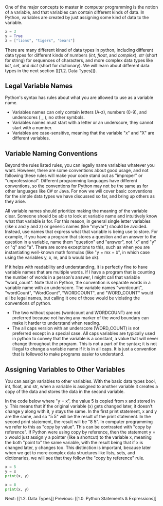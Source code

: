 One of the major concepts to master in computer programming is the notion of a variable, and that variables can contain different kinds of data. In Python, variables are created by just assigning some kind of data to the variable.
```python 
x = 3
y = True
z = ["lions", "tigers", "bears"]

```
There are many different kinsd of data types in python, including different data types for different kinds of numbers (*int*, *float*, and *complex*), *str* (short for string) for sequences of characters, and more complex data types like *list*, *set*, and *dict* (short for dictionary). We will learn about different data types in the next section ([[1.2. Data Types]]). 


## Legal Variable Names

Python's syntax has rules about what you are allowed to use as a variable name. 
- Variables names can only contain letters (A-z), numbers (0-9), and underscores ( _ ), no other symbols.
- Variables names must start with a letter or an underscore, they cannot start with a number.
- Variables are case-sensitive, meaning that the variable "x" and "X" are different variables.


## Variable Naming Conventions

Beyond the rules listed rules, you can legally name variables whatever you want. However, there are some conventions about good usage, and not following these rules will make your code stand out as "improper" or "unprofessional". Different programming languages have different conventions, so the conventions for Python may not be the same as for other languages like C# or Java. For now we will cover basic conventions for the simple data types we have discussed so far, and bring up others as they arise.

All variable names should prioritize making the meaning of the variable clear. Someone should be able to look at variable name and intuitively know what that variable is for. For this reason, in general single letter variables (like x and y and z) or generic names (like "myvar") should be avoided. Instead, use names that express what that variable is being use to store. For example, if you have a program that stores a question and an answer to the question in a variable, name them "question" and "answer", not "x" and "y" or "q" and "a". There are some exceptions to this, such as when you are instantiating well-known math formulas (like "y = mx + b", in which case using the variables y, x, m, and b would be ok).

If it helps with readability and understanding, it is perfectly fine to have variable names that are multiple words. If I have a program that is counting the number of words in a person's answer, I might call that variable "word_count". Note that in Python, the convention is separate words in a variable name with an underscore. The variable names "wordcount",  "wordCount",  "WordCount", "WORDCOUNT", and "WORD_COUNT" would all be legal names, but calling it one of those would be violating the conventions of python.
- The two without spaces (wordcount and WORDCOUNT) are not preferred because not having any marker of the word boundary can make it harder to understand when reading. 
- The all caps version with an underscore (WORD_COUNT) is not preferred except in a special case. All caps variables are typically used in python to convey that the variable is a constant, a value that will never change throughout the program. This is not a part of the syntax; it is not illegal to change a variable name if it is in all caps. It is just a convention that is followed to make programs easier to understand.

## Assigning Variables to Other Variables

You can assign variables to other variables. With the basic data types bool, int, float, and str, when a variable is assigned to another variable it creates a copy of the data and stores the data in the second variable.

In the code below where "y = x", the value 5 is copied from x and stored in y. This means that if the original variable (x) gets changed later, it doesn't change y along with it, y stays the same. In the first print statement, x and y are the same, and so "5 5" will be the result of the print statement. In the second print statement, the result will be "8 5". In computer programming we refer to this as "copy by value". This can be contrasted with "copy by reference". If Python were using copy by reference, then the statement y = x would just assign y a pointer (like a shortcut) to the variable x, meaning the both "point to" the same variable, with the result being that if x is changed later, y changes too. This distinction is important, because later when we get to more complex data structures like lists, sets, and dictionaries, we will see that they follow the "copy by reference" rule.
```python
x = 5
y = x
print(x, y)

x = 8
print(x, y)
```

Next: [[1.2. Data Types]]
Previous: [[1.0. Python Statements & Expressions]]